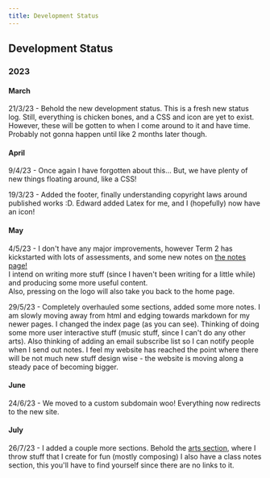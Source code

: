 ```yaml
---
title: Development Status
---
```


<body>
  <h2>Development Status</h2>
  <h3>2023</h3>
  <h4>March</h4>
  <p>21/3/23 - Behold the new development status. This is a fresh new status log. Still, everything is chicken bones, and a CSS and icon are yet to exist. However, these will be gotten to when I come around to it and have time. Probably not gonna happen until like 2 months later though.</p>
  <h4>April</h4>
  <p>9/4/23 - Once again I have forgotten about this... But, we have plenty of new things floating around, like a CSS!</p>
  <p>19/3/23 - Added the footer, finally understanding copyright laws around published works :D. Edward added Latex for me, and I (hopefully) now have an icon!</p>
  <h4>May</h4>
  <p>4/5/23 - I don't have any major improvements, however Term 2 has kickstarted with lots of assessments, and some new notes on <a href="https://shan-mei.github.io/shanmeis-notes/notes.html">the notes page!</a><br>I intend on writing more stuff (since I haven't been writing for a little while) and producing some more useful content.<br>Also, pressing on the logo will also take you back to the home page.</p>
  <p>29/5/23 - Completely overhauled some sections, added some more notes. I am slowly moving away from html and edging towards markdown for my newer pages. I changed the index page (as you can see). Thinking of doing some more user interactive stuff (music stuff, since I can't do any other arts). Also thinking of adding an email subscribe list so I can notify people when I send out notes. I feel my website has reached the point where there will be not much new stuff design wise - the website is moving along a steady pace of becoming bigger.</p>
  <h4>June</h4>
  <p>24/6/23 - We moved to a custom subdomain woo! Everything now redirects to the new site.</p>
  <h4>July</h4>
  <p>26/7/23 - I added a couple more sections. Behold the <a href="https://shanmeis-notes.toomwn.xyz/arts.html">arts section</a>, where I throw stuff that I create for fun (mostly composing) I also have a class notes section, this you'll have to find yourself since there are no links to it.</p>
</body>
